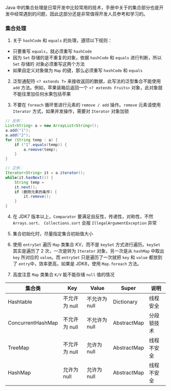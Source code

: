 Java 中的集合处理是日常开发中比较常用的技术，手册中关于的集合部分也是开发中经常遇到的问题，因此这部分还是非常值得开发人员参考和学习的。

### 集合处理

1. 关于 `hashCode` 和 `equals` 的处理，遵顼以下规则：
  - 只要重写 `equals`，就必须重写 `hashCode`
  - 因为 `Set` 存储的是不重复的对象，依据 `hashCode` 和 `equals` 进行判断，所以 `Set` 存储的 对象必须重写这两个方法
  - 如果自定义对象做为 `Map` 的键，那么必须重写 `hashCode` 和 `equals`

2. 泛型通配符 `<? extends T>` 来接收返回的数据，此写法的泛型集合不能使用 `add` 方法。例如，苹果装箱后返回一个 `<? extends Fruits>` 对象，此对象就不能往里加任何水果包括苹果

3. 不要在 `foreach` 循环里进行元素的 `remove / add` 操作。`remove` 元素请使用 `Iterator` 方式，如果并发操作，需要对 `Iterator` 对象加锁
  ``` java
  // 反例： 
  List<String> a = new ArrayList<String>(); 
  a.add("1"); 
  a.add("2"); 
  for (String temp : a) { 
      if ("1".equals(temp)) { 
          a.remove(temp);
      } 
  }
  
  // 正例：
  Iterator<String> it = a.iterator(); 
  while(it.hasNext()) { 
      String temp =
      it.next();
      if (删除元素的条件) { 
          it.remove();
      }
  }
  ```

4. 在 JDK7 版本以上，`Comparator` 要满足自反性，传递性，对称性，不然 `Arrays.sort， Collections.sort` 会报 `IllegalArgumentException` 异常

5. 集合初始化时，尽量指定集合初始值大小

6. 使用 `entrySet` 遍历 `Map` 类集合 KV，而不是 `keySet` 方式进行遍历。`keySet` 其实是遍历了 2 次，一次是转为 `Iterator` 对象，另一次是从 `hashMap` 中取出 `key` 所对应的 `value`。而 `entrySet` 只是遍历了一次就把 `key` 和 `value` 都放到了 `entry`中，效率更高，如果是 JDK8，使用 `Map.foreach` 方法。

7. 高度注意 `Map` 类集合 `K/V` 能不能存储 `null` 值的情况

| 集合类             | Key          | Value        | Super       | 说明       |
| ----------------- | ------------ | ------------ | ----------- | ---------- |
| Hashtable         | 不允许为 null | 不允许为 null | Dictionary  | 线程安全   |
| ConcurrentHashMap | 不允许为 null | 不允许为 null | AbstractMap | 分段锁技术 |
| TreeMap           | 不允许为 null | 允许为 null   | AbstractMap | 线程不安全 |
| HashMap           | 允许为 null   | 允许为 null   | AbstractMap | 线程不安全 | 
